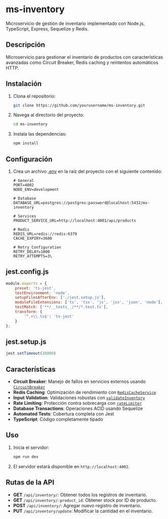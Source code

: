# ms-inventory

Microservicio de gestión de inventario implementado con Node.js, TypeScript, Express, Sequelize y Redis.

## Descripción

Microservicio para gestionar el inventario de productos con características avanzadas como Circuit Breaker, Redis caching y reintentos automáticos HTTP.

## Instalación

1. Clona el repositorio:
    ```sh
    git clone https://github.com/yourusername/ms-inventory.git
    ```
2. Navega al directorio del proyecto:
    ```sh
    cd ms-inventory
    ```
3. Instala las dependencias:
    ```sh
    npm install
    ```

## Configuración

1. Crea un archivo [.env](http://_vscodecontentref_/3) en la raíz del proyecto con el siguiente contenido:
    ```env
    # General
    PORT=4002
    NODE_ENV=development

    # Database
    DATABASE_URL=postgres://postgres:password@localhost:5432/ms-inventory

    # Services
    PRODUCT_SERVICE_URL=http://localhost:4001/api/products

    # Redis
    REDIS_URL=redis://redis:6379
    CACHE_EXPIRY=3600

    # Retry Configuration
    RETRY_DELAY=1000
    RETRY_ATTEMPTS=3\
    ```

## jest.config.js

```js
module.exports = {
    preset: 'ts-jest',
    testEnvironment: 'node',
    setupFilesAfterEnv: ['./jest.setup.js'],
    moduleFileExtensions: ['ts', 'tsx', 'js', 'jsx', 'json', 'node'],
    testMatch: ['**/__tests__/**/*.test.ts'],
    transform: {
        '^.+\\.ts$': 'ts-jest'
    }
};
```
## jest.setup.js

```js
jest.setTimeout(30000)
```

## Características

- **Circuit Breaker**: Manejo de fallos en servicios externos usando [`CircuitBreaker`](src/middleware/circuitBreaker.ts)
- **Redis Caching**: Optimización de rendimiento con [`RedisCacheService`](src/utils/utils.ts)
- **Input Validation**: Validaciones robustas con [`validateInventory`](src/middleware/validateInventory.ts)
- **Rate Limiting**: Protección contra sobrecarga con [`rateLimiter`](src/middleware/rateLimiter.ts)
- **Database Transactions**: Operaciones ACID usando Sequelize
- **Automated Tests**: Cobertura completa con Jest
- **TypeScript**: Código completamente tipado

## Uso

1. Inicia el servidor:
    ```sh
    npm run dev
    ```
2. El servidor estará disponible en `http://localhost:4002`.

## Rutas de la API

- **GET** `/api/inventory/`: Obtener todos los registros de inventario.
- **GET** `/api/inventory/:product_id`: Obtener stock por ID de producto.
- **POST** `/api/inventory/`: Agregar nuevo registro de inventario.
- **PUT** `/api/inventory/update`: Modificar la cantidad en el inventario.
